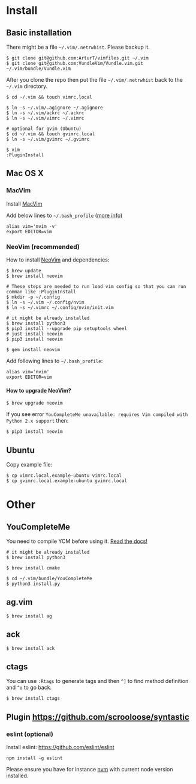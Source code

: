 # Install

## Basic installation

There might be a file `~/.vim/.netrwhist`. Please backup it.

```
$ git clone git@github.com:ArturT/vimfiles.git ~/.vim
$ git clone git@github.com:VundleVim/Vundle.vim.git ~/.vim/bundle/Vundle.vim
```

After you clone the repo then put the file `~/.vim/.netrwhist` back to the `~/.vim` directory.
 
```
$ cd ~/.vim && touch vimrc.local

$ ln -s ~/.vim/.agignore ~/.agignore
$ ln -s ~/.vim/ackrc ~/.ackrc
$ ln -s ~/.vim/vimrc ~/.vimrc

# optional for gvim (Ubuntu)
$ cd ~/.vim && touch gvimrc.local
$ ln -s ~/.vim/gvimrc ~/.gvimrc

$ vim
:PluginInstall
```

## Mac OS X

### MacVim

Install [MacVim](http://code.google.com/p/macvim/)

Add below lines to `~/.bash_profile` ([more info](http://apple.stackexchange.com/questions/14299/replaced-usr-bin-vim-now-i-get-error-messages/14317#14317))

```
alias vim='mvim -v'
export EDITOR=vim
```

### NeoVim (recommended)

How to install [NeoVim](https://github.com/neovim/neovim) and dependencies:

```
$ brew update
$ brew install neovim

# These steps are needed to run load vim config so that you can run comman like :PluginInstall
$ mkdir -p ~/.config
$ ln -s ~/.vim ~/.config/nvim
$ ln -s ~/.vimrc ~/.config/nvim/init.vim

# it might be already installed
$ brew install python3
$ pip3 install --upgrade pip setuptools wheel
# just install neovim
$ pip3 install neovim

$ gem install neovim
```

Add following lines to `~/.bash_profile`:

```
alias vim='nvim'
export EDITOR=vim
```

#### How to upgrade NeoVim?

```
$ brew upgrade neovim
```

If you see error `YouCompleteMe unavailable: requires Vim compiled with Python 2.x support` then:

```
$ pip3 install neovim
```

## Ubuntu

Copy example file:

```
$ cp vimrc.local.example-ubuntu vimrc.local
$ cp gvimrc.local.example-ubuntu gvimrc.local
```

# Other

## YouCompleteMe

You need to compile YCM before using it. [Read the docs!](https://github.com/Valloric/YouCompleteMe)

```
# it might be already installed
$ brew install python3

$ brew install cmake

$ cd ~/.vim/bundle/YouCompleteMe
$ python3 install.py
```

## ag.vim

```
$ brew install ag
```

## ack

```
$ brew install ack
```

## ctags

You can use `:Rtags` to generate tags and then `^]` to find method definition and `^o` to go back.

```
$ brew install ctags
```

## Plugin https://github.com/scrooloose/syntastic


### eslint (optional)

Install eslint: https://github.com/eslint/eslint

```
npm install -g eslint
```

Please ensure you have for instance [nvm](https://github.com/creationix/nvm) with current node version installed.
